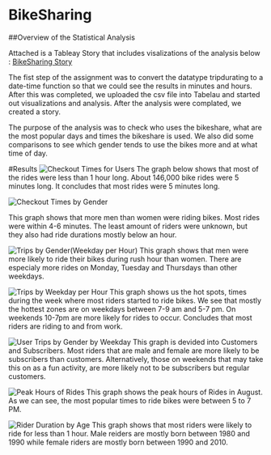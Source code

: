 # BikeSharing

##Overview of the Statistical Analysis

Attached is a Tableay Story that includes visalizations of the analysis below : [BikeSharing Story](https://public.tableau.com/app/profile/stella.khachatryan/viz/NYCCitibike_16648292261730/NYCCityBike)


The fist step of the assignment was to convert the datatype tripdurating to a date-time function so that we could see the results in minutes and hours. After this was completed, we uploaded the csv file into Tabelau and started out visualizations and analysis. After the analysis were complated, we created a story. 

The purpose of the analysis was to check who uses the bikeshare, what are the most popular days and times the bikeshare is used. We also did some comparisons to see which gender tends to use the bikes more and at what time of day. 


#Results
![Checkout Times for Users](https://user-images.githubusercontent.com/92186586/193691670-3211068b-1765-4c6c-81ff-da587eebf3a7.png)
The graph below shows that most of the rides were less than 1 hour long. About 146,000 bike rides were 5 minutes long. It concludes that most rides were 5 minutes long.


![Checkout Times by Gender](https://user-images.githubusercontent.com/92186586/193691406-c69c03ce-4694-4e04-afef-7610f2001d0a.png)

This graph shows that more men than women were riding bikes. Most rides were within 4-6 minutes. The least amount of riders were unknown, but they also had ride durations mostly below an hour.

![Trips by Gender(Weekday per Hour)](https://user-images.githubusercontent.com/92186586/193691772-9fae0015-1f0a-46a6-84a6-822bb4dc3b8d.png)
This graph shows that men were more likely to ride their bikes during rush hour than women. There are especialy more rides on Monday, Tuesday and Thursdays than other weekdays.

![Trips by Weekday per Hour](https://user-images.githubusercontent.com/92186586/193692015-8ba524ea-493c-45a6-ba7d-b832fe5f25b6.png)
This graph shows us the hot spots, times during the week where most riders started to ride bikes. We see that mostly the hottest zones are on weekdays between 7-9 am and 5-7 pm. On weekends 10-7pm are more likely for rides to occur. Concludes that most riders are riding to and from work.

![User Trips by Gender by Weekday](https://user-images.githubusercontent.com/92186586/193692100-d22873a8-4932-4c11-86c6-f0aad1e68729.png)
This graph is devided into Customers and Subscribers. Most riders that are male and female are more likely to be subscribers than customers. Alternatively, those on weekends that may take this on as a fun activity, are more likely not to be subscribers but regular customers.

![Peak Hours of Rides](https://user-images.githubusercontent.com/92186586/193692400-285842d5-a27b-4497-8a81-104c51f18b40.png)
This graph shows the peak hours of Rides in August. As we can see, the most popular times to ride bikes were between 5 to 7 PM.

![Rider Duration by Age](https://user-images.githubusercontent.com/92186586/193692611-98f67688-a127-4211-b352-d284230c7fd6.png)
This graph shows that most riders were likely to ride for less than 1 hour. Male reiders are mostly born between 1980 and 1990 while female riders are mostly born between 1990 and 2010.


